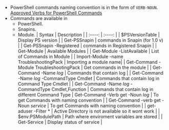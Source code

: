 - PowerShell commands naming convention is in the form of `VERB-NOUN`. 
[Approved Verbs for PowerShell Commands](https://learn.microsoft.com/en-us/powershell/scripting/developer/cmdlet/approved-verbs-for-windows-powershell-commands?view=powershell-7.4)
- Commands are available in 
   - PowerShell.
   - Snapins.
   - Module.
| Syntax      | Description |
| :----:       |    :----:   |
| $PSVersionTable | Display PS version |
| Get-PSSnapin | commands in Snapin (for 1.0 v) |
| Get-PSSnapin -Registered |  commands in Registered Snapin |
| Get-Module | Available Modules |
| Get-Module -ListAvailable | List of Commands in Module |
| Import-Module -name TroubleshootingPack | Importing a module name|
| Get-Command -Module TroubleshootingPack | Get commands in the module |
| Get-Command -Name *log* | Commands that contain log |
| Get-Command -Name *log* -CommandType Cmdlet | Commands that contain log in Command Type Cmdlet |
| Get-Command -Name *log* -CommandType Cmdlet,Function | Commands that contain log in different Command Type
| Get-Command -Verb get -Noun *log* | To get Commands with naming convention |
| Get-Command -verb get -Noun *service* | To get Commands with naming convention |
| get-aduser -Filter * | Active Directory is not available so it wont work |
| $env:PSModulePath | Path where enviroment variables are stored |
| Get-Service | Display status of service |
